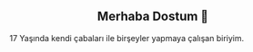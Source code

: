 <h2 align="center">Merhaba Dostum 👋</h2>

17 Yaşında kendi çabaları ile birşeyler yapmaya çalışan biriyim.



